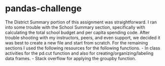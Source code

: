 # pandas-challenge
The District Summary portion of this assignment was straightforward.
I ran into some trouble with the School Summary section, specifically with calculating the total school budget and per capita spending code.
After trouble shooting with my instructors, peers, and even support, we decided it was best to create a new file and start from scratch.
For the remaining sections I used the following resources for the following functions.
    - In class activities for the pd.cut function and also for creating/organizing/labeling data frames.
    - Stack overflow for applying the groupby function. 